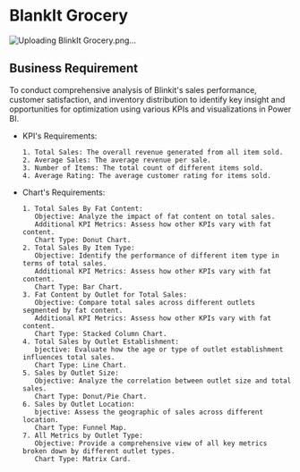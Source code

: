 # BlankIt Grocery

![Uploading BlinkIt Grocery.png…]()


## Business Requirement

To conduct comprehensive analysis of Blinkit's sales performance, customer satisfaction, and inventory distribution to identify key insight and opportunities for optimization using various KPIs and visualizations in Power BI.
- KPI's Requirements:

      1. Total Sales: The overall revenue generated from all item sold.
      2. Average Sales: The average revenue per sale.
      3. Number of Items: The total count of different items sold.
      4. Average Rating: The average customer rating for items sold.

- Chart's Requirements:
      
      1. Total Sales By Fat Content: 
         Objective: Analyze the impact of fat content on total sales.
         Additional KPI Metrics: Assess how other KPIs vary with fat content.
         Chart Type: Donut Chart.
      2. Total Sales By Item Type:
         Objective: Identify the performance of different item type in terms of total sales.
         Additional KPI Metrics: Assess how other KPIs vary with fat content.
         Chart Type: Bar Chart.
      3. Fat Content by Outlet for Total Sales:
         Objective: Compare total sales across different outlets segmented by fat content.
         Additional KPI Metrics: Assess how other KPIs vary with fat content.
         Chart Type: Stacked Column Chart.
      4. Total Sales by Outlet Establishment:
         bjective: Evaluate how the age or type of outlet establishment influences total sales.
         Chart Type: Line Chart.
      5. Sales by Outlet Size:
         Objective: Analyze the correlation between outlet size and total sales.
         Chart Type: Donut/Pie Chart.
      6. Sales by Outlet Location:
         bjective: Assess the geographic of sales across different location.
         Chart Type: Funnel Map.
      7. All Metrics by Outlet Type:
         Objective: Provide a comprehensive view of all key metrics broken down by different outlet types.
         Chart Type: Matrix Card.
